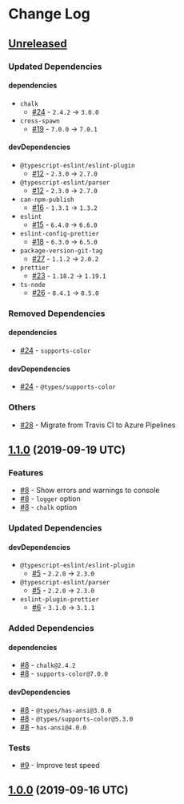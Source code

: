 # Change Log

## [Unreleased]

### Updated Dependencies

#### dependencies

* `chalk`
    * [#24] - `2.4.2` -> `3.0.0`
* `cross-spawn`
    * [#19] - `7.0.0` -> `7.0.1`

#### devDependencies

* `@typescript-eslint/eslint-plugin`
    * [#12] - `2.3.0` -> `2.7.0`
* `@typescript-eslint/parser`
    * [#12] - `2.3.0` -> `2.7.0`
* `can-npm-publish`
    * [#16] - `1.3.1` -> `1.3.2`
* `eslint`
    * [#15] - `6.4.0` -> `6.6.0`
* `eslint-config-prettier`
    * [#18] - `6.3.0` -> `6.5.0`
* `package-version-git-tag`
    * [#27] - `1.1.2` -> `2.0.2`
* `prettier`
    * [#23] - `1.18.2` -> `1.19.1`
* `ts-node`
    * [#26] - `8.4.1` -> `8.5.0`

### Removed Dependencies

#### dependencies

* [#24] - `supports-color`

#### devDependencies

* [#24] - `@types/supports-color`

### Others

* [#28] - Migrate from Travis CI to Azure Pipelines

[Unreleased]: https://github.com/sounisi5011/metalsmith-html-validator/compare/v1.1.0...HEAD
[#12]: https://github.com/sounisi5011/metalsmith-html-validator/pull/12
[#15]: https://github.com/sounisi5011/metalsmith-html-validator/pull/15
[#16]: https://github.com/sounisi5011/metalsmith-html-validator/pull/16
[#18]: https://github.com/sounisi5011/metalsmith-html-validator/pull/18
[#19]: https://github.com/sounisi5011/metalsmith-html-validator/pull/19
[#23]: https://github.com/sounisi5011/metalsmith-html-validator/pull/23
[#24]: https://github.com/sounisi5011/metalsmith-html-validator/pull/24
[#26]: https://github.com/sounisi5011/metalsmith-html-validator/pull/26
[#27]: https://github.com/sounisi5011/metalsmith-html-validator/pull/27
[#28]: https://github.com/sounisi5011/metalsmith-html-validator/pull/28

## [1.1.0] (2019-09-19 UTC)

### Features

* [#8] - Show errors and warnings to console
* [#8] - `logger` option
* [#8] - `chalk` option

### Updated Dependencies

#### devDependencies

* `@typescript-eslint/eslint-plugin`
    * [#5] - `2.2.0` -> `2.3.0`
* `@typescript-eslint/parser`
    * [#5] - `2.2.0` -> `2.3.0`
* `eslint-plugin-prettier`
    * [#6] - `3.1.0` -> `3.1.1`

### Added Dependencies

#### dependencies

* [#8] - `chalk@2.4.2`
* [#8] - `supports-color@7.0.0`

#### devDependencies

* [#8] - `@types/has-ansi@3.0.0`
* [#8] - `@types/supports-color@5.3.0`
* [#8] - `has-ansi@4.0.0`

### Tests

* [#9] - Improve test speed

[1.1.0]: https://github.com/sounisi5011/metalsmith-html-validator/compare/v1.0.0...v1.1.0
[#5]: https://github.com/sounisi5011/metalsmith-html-validator/pull/5
[#6]: https://github.com/sounisi5011/metalsmith-html-validator/pull/6
[#8]: https://github.com/sounisi5011/metalsmith-html-validator/pull/8
[#9]: https://github.com/sounisi5011/metalsmith-html-validator/pull/9

## [1.0.0] (2019-09-16 UTC)

[1.0.0]: https://github.com/sounisi5011/metalsmith-html-validator/compare/v0.0.0...v1.0.0
